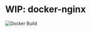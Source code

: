 # WIP: docker-nginx

![Docker Build](https://img.shields.io/docker/automated/jschnabel/nginx "Docker Build")
